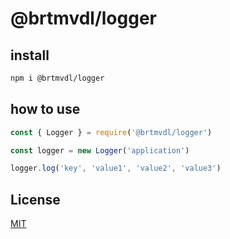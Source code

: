# @brtmvdl/logger

## install

```bash
npm i @brtmvdl/logger
```

## how to use

```js
const { Logger } = require('@brtmvdl/logger')

const logger = new Logger('application')

logger.log('key', 'value1', 'value2', 'value3')
```

## License

[MIT](./LICENSE)
